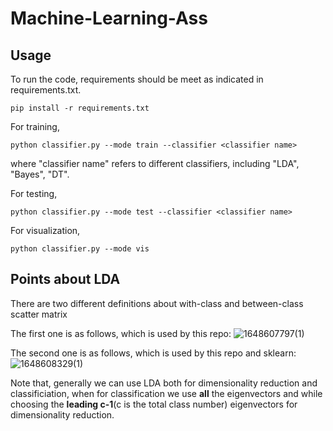 
# Machine-Learning-Ass

## Usage
To run the code, requirements should be meet as indicated in requirements.txt.

`pip install -r requirements.txt`

For training,

`python classifier.py --mode train --classifier <classifier name>`

where "classifier name" refers to different classifiers, including "LDA", "Bayes", "DT".

For testing,

`python classifier.py --mode test --classifier <classifier name>`

For visualization,

`python classifier.py --mode vis`

## Points about LDA
There are two different definitions about with-class and between-class scatter matrix

The first one is as follows, which is used by this repo:
![1648607797(1)](https://user-images.githubusercontent.com/55084546/160739741-c123a144-8bca-4532-847b-459526a73ebc.png)

The second one is as follows, which is used by this repo and sklearn:
![1648608329(1)](https://user-images.githubusercontent.com/55084546/160740728-60df572e-7188-4b15-9a04-4a0f26542261.png)


Note that, generally we can use LDA both for dimensionality reduction and classificiation, when for classification we use **all** the eigenvectors and while choosing the **leading c-1**(c is the total class number) eigenvectors for dimensionality reduction.
